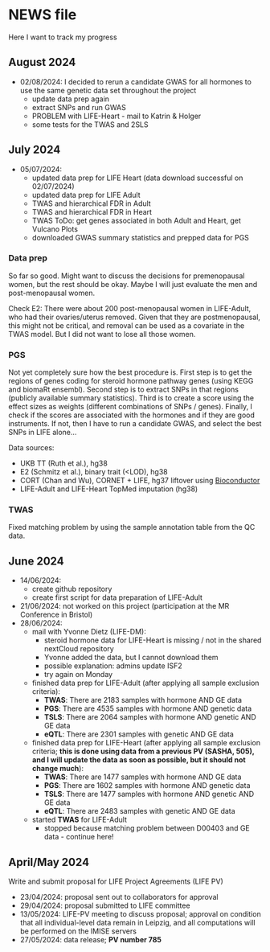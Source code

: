 # NEWS file

Here I want to track my progress

## August 2024

- 02/08/2024: I decided to rerun a candidate GWAS for all hormones to use the same genetic data set throughout the project
    - update data prep again
    - extract SNPs and run GWAS
    - PROBLEM with LIFE-Heart - mail to Katrin & Holger 
    - some tests for the TWAS and 2SLS

## July 2024

- 05/07/2024: 
    - updated data prep for LIFE Heart (data download successful on 02/07/2024)
    - updated data prep for LIFE Adult
    - TWAS and hierarchical FDR in Adult 
    - TWAS and hierarchical FDR in Heart 
    - TWAS ToDo: get genes associated in both Adult and Heart, get Vulcano Plots
    - downloaded GWAS summary statistics and prepped data for PGS

### Data prep

So far so good. Might want to discuss the decisions for premenopausal women, but the rest should be okay. Maybe I will just evaluate the men and post-menopausal women. 

Check E2: There were about 200 post-menopausal women in LIFE-Adult, who had their ovaries/uterus removed. Given that they are postmenopausal, this might not be critical, and removal can be used as a covariate in the TWAS model. But I did not want to lose all those women. 

### PGS 

Not yet completely sure how the best procedure is. First step is to get the regions of genes coding for steroid hormone pathway genes (using KEGG and biomaRt ensembl). Second step is to extract SNPs in that regions (publicly available summary statistics). Third is to create a score using the effect sizes as weights (different combinations of SNPs / genes). Finally, I check if the scores are associated with the hormones and if they are good instruments. If not, then I have to run a candidate GWAS, and select the best SNPs in LIFE alone... 

Data sources: 

- UKB TT (Ruth et al.), hg38 
- E2 (Schmitz et al.), binary trait (<LOD), hg38 
- CORT (Chan and Wu), CORNET + LIFE, hg37 liftover using [Bioconductor](https://bioconductor.org/packages/release/data/annotation/html/SNPlocs.Hsapiens.dbSNP150.GRCh38.html)
- LIFE-Adult and LIFE-Heart TopMed imputation (hg38)

### TWAS

Fixed matching problem by using the sample annotation table from the QC data.

## June 2024

- 14/06/2024: 
    - create github repository
    - create first script for data preparation of LIFE-Adult
- 21/06/2024: not worked on this project (participation at the MR Conference in Bristol)
- 28/06/2024:
    - mail with Yvonne Dietz (LIFE-DM): 
        - steroid hormone data for LIFE-Heart is missing / not in the shared nextCloud repository
        - Yvonne added the data, but I cannot download them
        - possible explanation: admins update ISF2 
        - try again on Monday
    - finished data prep for LIFE-Adult (after applying all sample exclusion criteria): 
        - **TWAS**: There are 2183 samples with hormone AND GE data
        - **PGS**:  There are 4535 samples with hormone AND genetic data 
        - **TSLS**: There are 2064 samples with hormone AND genetic AND GE data
        - **eQTL**: There are 2301 samples with genetic AND GE data 
    - finished data prep for LIFE-Heart (after applying all sample exclusion criteria; **this is done using data from a previous PV (SASHA, 505), and I will update the data as soon as possible, but it should not change much**):
        - **TWAS**: There are 1477 samples with hormone AND GE data
        - **PGS**:  There are 1602 samples with hormone AND genetic data 
        - **TSLS**: There are 1477 samples with hormone AND genetic AND GE data
        - **eQTL**: There are 2483 samples with genetic AND GE data 
    - started **TWAS** for LIFE-Adult
        - stopped because matching problem between D00403 and GE data - continue here!
  
## April/May 2024

Write and submit proposal for LIFE Project Agreements (LIFE PV)

- 23/04/2024: proposal sent out to collaborators for approval
- 29/04/2024: proposal submitted to LIFE committee
- 13/05/2024: LIFE-PV meeting to discuss proposal; approval on condition that all individual-level data remain in Leipzig, and all computations will be performed on the IMISE servers
- 27/05/2024: data release; **PV number 785**
